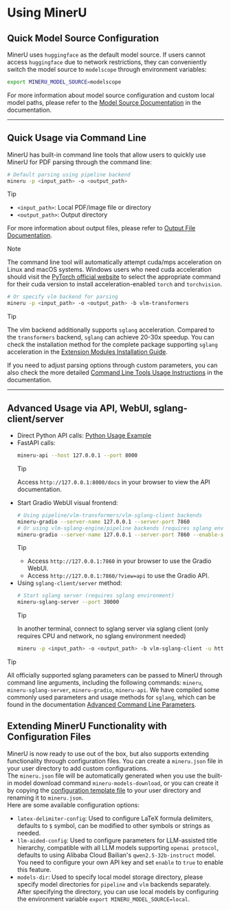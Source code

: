 # Using MinerU

## Quick Model Source Configuration
MinerU uses `huggingface` as the default model source. If users cannot access `huggingface` due to network restrictions, they can conveniently switch the model source to `modelscope` through environment variables:
```bash
export MINERU_MODEL_SOURCE=modelscope
```
For more information about model source configuration and custom local model paths, please refer to the [Model Source Documentation](./model_source.md) in the documentation.

---

## Quick Usage via Command Line
MinerU has built-in command line tools that allow users to quickly use MinerU for PDF parsing through the command line:
```bash
# Default parsing using pipeline backend
mineru -p <input_path> -o <output_path>
```
> [!TIP]
>- `<input_path>`: Local PDF/image file or directory
>- `<output_path>`: Output directory
>
> For more information about output files, please refer to [Output File Documentation](./output_file.md).

> [!NOTE]
> The command line tool will automatically attempt cuda/mps acceleration on Linux and macOS systems. 
> Windows users who need cuda acceleration should visit the [PyTorch official website](https://pytorch.org/get-started/locally/) to select the appropriate command for their cuda version to install acceleration-enabled `torch` and `torchvision`.


```bash
# Or specify vlm backend for parsing
mineru -p <input_path> -o <output_path> -b vlm-transformers
```
> [!TIP]
> The vlm backend additionally supports `sglang` acceleration. Compared to the `transformers` backend, `sglang` can achieve 20-30x speedup. You can check the installation method for the complete package supporting `sglang` acceleration in the [Extension Modules Installation Guide](../quick_start/extension_modules.md).

If you need to adjust parsing options through custom parameters, you can also check the more detailed [Command Line Tools Usage Instructions](./cli_tools.md) in the documentation.

---

## Advanced Usage via API, WebUI, sglang-client/server

- Direct Python API calls: [Python Usage Example](https://github.com/opendatalab/MinerU/blob/master/demo/demo.py)
- FastAPI calls:
  ```bash
  mineru-api --host 127.0.0.1 --port 8000
  ```
  >[!TIP]
  >Access `http://127.0.0.1:8000/docs` in your browser to view the API documentation.
- Start Gradio WebUI visual frontend:
  ```bash
  # Using pipeline/vlm-transformers/vlm-sglang-client backends
  mineru-gradio --server-name 127.0.0.1 --server-port 7860
  # Or using vlm-sglang-engine/pipeline backends (requires sglang environment)
  mineru-gradio --server-name 127.0.0.1 --server-port 7860 --enable-sglang-engine true
  ```
  >[!TIP]
  >
  >- Access `http://127.0.0.1:7860` in your browser to use the Gradio WebUI.
  >- Access `http://127.0.0.1:7860/?view=api` to use the Gradio API.
- Using `sglang-client/server` method:
  ```bash
  # Start sglang server (requires sglang environment)
  mineru-sglang-server --port 30000
  ``` 
  >[!TIP]
  >In another terminal, connect to sglang server via sglang client (only requires CPU and network, no sglang environment needed)
  > ```bash
  > mineru -p <input_path> -o <output_path> -b vlm-sglang-client -u http://127.0.0.1:30000
  > ```

> [!TIP]
> All officially supported sglang parameters can be passed to MinerU through command line arguments, including the following commands: `mineru`, `mineru-sglang-server`, `mineru-gradio`, `mineru-api`.
> We have compiled some commonly used parameters and usage methods for `sglang`, which can be found in the documentation [Advanced Command Line Parameters](./advanced_cli_parameters.md).

## Extending MinerU Functionality with Configuration Files

MinerU is now ready to use out of the box, but also supports extending functionality through configuration files. You can create a `mineru.json` file in your user directory to add custom configurations.  
The `mineru.json` file will be automatically generated when you use the built-in model download command `mineru-models-download`, or you can create it by copying the [configuration template file](https://github.com/opendatalab/MinerU/blob/master/mineru.template.json) to your user directory and renaming it to `mineru.json`.  
Here are some available configuration options:  

- `latex-delimiter-config`: Used to configure LaTeX formula delimiters, defaults to `$` symbol, can be modified to other symbols or strings as needed.
- `llm-aided-config`: Used to configure parameters for LLM-assisted title hierarchy, compatible with all LLM models supporting `openai protocol`, defaults to using Alibaba Cloud Bailian's `qwen2.5-32b-instruct` model. You need to configure your own API key and set `enable` to `true` to enable this feature.
- `models-dir`: Used to specify local model storage directory, please specify model directories for `pipeline` and `vlm` backends separately. After specifying the directory, you can use local models by configuring the environment variable `export MINERU_MODEL_SOURCE=local`.

